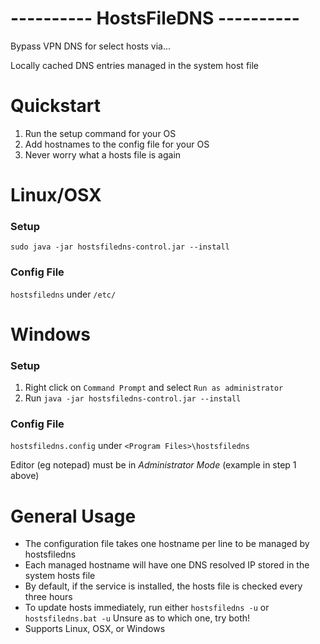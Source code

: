 ---------- HostsFileDNS ----------
=

Bypass VPN DNS for select hosts via...

  Locally cached DNS entries managed in the system host file


# Quickstart

1. Run the setup command for your OS
2. Add hostnames to the config file for your OS
3. Never worry what a hosts file is again

# Linux/OSX

### Setup

`sudo java -jar hostsfiledns-control.jar --install`

### Config File
`hostsfiledns` under `/etc/`<br/>

# Windows

### Setup

1. Right click on `Command Prompt` and select `Run as administrator`
2. Run `java -jar hostsfiledns-control.jar --install`


### Config File
`hostsfiledns.config` under `<Program Files>\hostsfiledns`

Editor (eg notepad) must be in _Administrator Mode_ (example in step 1 above)

# General Usage

* The configuration file takes one hostname per line to be managed by hostsfiledns
* Each managed hostname will have one DNS resolved IP stored in the system hosts file
* By default, if the service is installed, the hosts file is checked every three hours
* To update hosts immediately, run either `hostsfiledns -u` or `hostsfiledns.bat -u`  Unsure as to which one, try both!
* Supports Linux, OSX, or Windows
